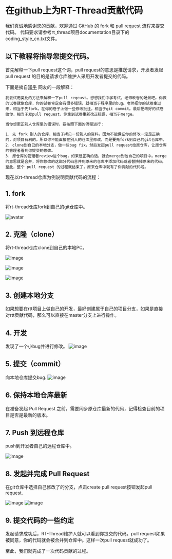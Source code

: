 # 在github上为RT-Thread贡献代码

我们真诚地感谢您的贡献，欢迎通过 GitHub 的 fork 和 pull request 流程来提交代码。
代码要求请参考rt_thread项目documentation目录下的coding_style_cn.txt文件。

## 以下教程将指导您提交代码。
首先解释一下pull request这个词，pull request的意思是推送请求，开发者发起pull request 的目的是请求仓库维护人采用开发者提交的代码。

下面是摘自[知乎](https://www.zhihu.com/question/21682976) 网友的一段解释：

    我尝试用类比的方法来解释一下pull reqeust。想想我们中学考试，老师改卷的场景吧。你做的试卷就像仓库，你的试卷肯定会有很多错误，就相当于程序里的bug。老师把你的试卷拿过来，相当于先fork。在你的卷子上做一些修改批注，相当于git commit。最后把改好的试卷给你，相当于发pull request，你拿到试卷重新改正错误，相当于merge。

    当你想更正别人仓库里的错误时，要按照下面的流程进行：

    1. 先 fork 别人的仓库，相当于拷贝一份别人的资料。因为不能保证你的修改一定是正确的，对项目有利的，所以你不能直接在别人的仓库里修改，而是要先fork到自己的git仓库中。
    2. clone到自己的本地分支，做一些bug fix，然后发起pull request给原仓库，让原仓库的管理者看到你提交的修改。 
    3. 原仓库的管理者review这个bug，如果是正确的话，就会merge到他自己的项目中。merge的意思就是合并，将你修改的这部分代码合并到原来的仓库中添加代码或者替换掉原来的代码。至此，整个 pull request 的过程就结束了，原来仓库中就有了你贡献的代码啦。

现在以rt-thread仓库为例说明贡献代码的流程：

##  1. fork
将rt-thread仓库fork到自己的git仓库中。

![avatar](../../figures/fork.png)


##  2. 克隆（clone）
将rt-thread仓库clone到自己的本地PC。

![image](../../figures/cloneformgit.png)

![image](../../figures/cloneformgit2.png)

![image](../../figures/cloneformgit3.png)

##  3. 创建本地分支

如果想要在rtt项目上做自己的开发，最好创建属于自己的项目分支，如果是直接对rtt贡献代码，那么可以直接在master分支上进行操作。

##  4. 开发
发现了一个小bug并进行修改。
![image](../../figures/bug1.png)

##  5. 提交（commit）
向本地仓库提交bug.
![image](../../figures/bug2.png)


##  6. 保持本地仓库最新
在准备发起 Pull Request 之前，需要同步原仓库最新的代码，记得检查目前的项目是否是最新的版本。
##  7. Push 到远程仓库

push到开发者自己的远程仓库中。

![image](../../figures/push.png)

##  8. 发起并完成 Pull Request
在git仓库中选择自己修改了的分支，点击create pull request按钮发起pull request.

![image](../../figures/pullrequest.png)
![image](../../figures/create_pull_request.png)

##  9. 提交代码的一些约定
发起请求成功后，RT-Thread维护人就可以看到你提交的代码。pull request如果被同意，你的代码就会被合并到仓库中。这样一次pull request就成功了。

至此，我们就完成了一次代码贡献的过程。
